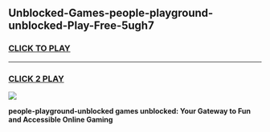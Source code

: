 
## Unblocked-Games-people-playground-unblocked-Play-Free-5ugh7
<h3>
<a href="https://premium76.site?title=people-playground-unblocked&ref=19M">CLICK TO PLAY</a></h3>
<hr>

<h3>
<a href="https://premium76.site?title=people-playground-unblocked&ref=19M">CLICK 2 PLAY</a>
  
</h3>

<a href="https://premium76.site?title=people-playground-unblocked&ref=19M"><img src="https://clearcache.store/games.png"></a>


**people-playground-unblocked games unblocked: Your Gateway to Fun and Accessible Online Gaming**

